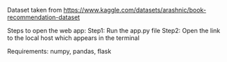 Dataset taken from https://www.kaggle.com/datasets/arashnic/book-recommendation-dataset

Steps to open the web app:
Step1: Run the app.py file
Step2: Open the link to the local host which appears in the terminal

Requirements: numpy, pandas, flask

